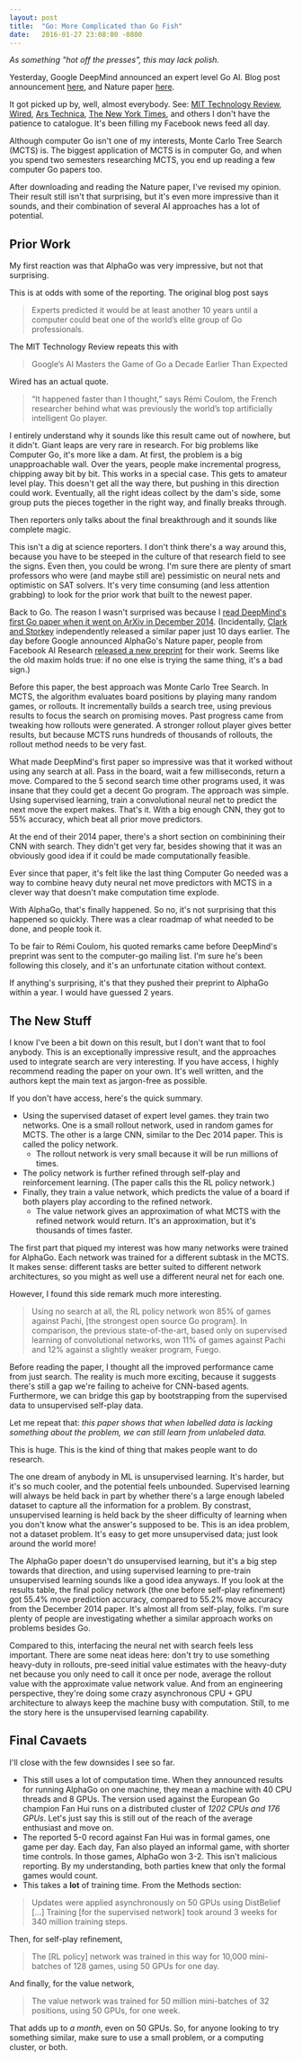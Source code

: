 ```yaml
---
layout: post
title:  "Go: More Complicated than Go Fish"
date:   2016-01-27 23:08:00 -0800
---
```


*As something "hot off the presses", this may lack polish.*

Yesterday, Google DeepMind announced an expert level Go AI. Blog post announcement
[here](http://googleresearch.blogspot.com/2016/01/alphago-mastering-ancient-game-of-go.html),
and Nature paper [here](http://www.nature.com/nature/journal/v529/n7587/full/nature16961.html).


It got picked up by, well, almost everybody. See:
[MIT Technology Review](http://www.technologyreview.com/news/546066/googles-ai-masters-the-game-of-go-a-decade-earlier-than-expected/),
[Wired](http://www.wired.com/2016/01/in-a-huge-breakthrough-googles-ai-beats-a-top-player-at-the-game-of-go/),
[Ars Technica](http://arstechnica.com/gadgets/2016/01/googles-ai-beats-go-champion-will-now-take-on-best-player-in-the-world/),
[The New York Times](http://bits.blogs.nytimes.com/2016/01/27/alphabet-program-beats-the-european-human-go-champion/),
and others I don't have the patience to catalogue.
It's been filling my Facebook news feed all day.

Although computer Go isn't one of my interests,
Monte Carlo Tree Search (MCTS) is. The biggest application of MCTS is in
computer Go, and when you spend two semesters researching MCTS, you end up
reading a few computer Go papers too.


After downloading and reading the Nature paper, I've revised my opinion.
Their result still isn't that surprising, but it's even more impressive
than it sounds, and their combination of several AI approaches has a lot
of potential.


Prior Work
--------------------------------------------------------------------------

My first reaction was that AlphaGo was very impressive, but not that
surprising.

This is at odds with some of the reporting. The original blog post says

> Experts predicted it would be at least another 10 years until a computer
> could beat one of the world’s elite group of Go professionals.

The MIT Technology Review repeats this with

> Google’s AI Masters the Game of Go a Decade Earlier Than Expected

Wired has an actual quote.

> “It happened faster than I thought,” says Rémi Coulom, the French researcher
> behind what was previously the world’s top artificially intelligent Go player.

I entirely understand why it sounds like this result came out of nowhere,
but it didn't. Giant leaps are very rare in research. For big problems like
Computer Go, it's more like a dam. At first, the problem is a big unapproachable
wall. Over the years, people make incremental progress, chipping away bit by bit.
This works in a special case. This gets to amateur level play. This doesn't
get all the way there, but pushing in this direction could work.
Eventually, all the right ideas collect by the dam's side, some group puts
the pieces together in the right way, and finally breaks through.

Then reporters only talks about the final breakthrough and it
sounds like complete magic.

This isn't a dig at science reporters. I don't think there's a way around this,
because you have to be steeped in the culture of that research field to see
the signs. Even then, you could be wrong. I'm sure there are plenty of smart
professors who were (and maybe still are) pessimistic on neural nets and
optimistic on SAT solvers. It's very time consuming (and less attention
grabbing) to look for the prior work that built to the newest paper.

Back to Go. The reason I wasn't surprised was because I [read DeepMind's
first Go paper when it went on ArXiv in December 2014](http://arxiv.org/abs/1412.6564).
(Incidentally, [Clark and Storkey](http://arxiv.org/abs/1412.3409)
independently released a similar paper just 10 days earlier.
The day before Google announced AlphaGo's Nature paper, people from
Facebook AI Research [released a new preprint](http://arxiv.org/abs/1511.06410)
for their work. Seems like the old maxim holds true: if no one else is trying
the same thing, it's a bad sign.)

Before this paper, the best approach was Monte Carlo Tree
Search. In MCTS, the algorithm evaluates board positions by playing many random
games, or rollouts. It incrementally builds a search tree, using previous
results to focus the search on promising moves. Past progress came from tweaking
how rollouts were generated. A stronger rollout player gives better results,
but because MCTS runs hundreds of thousands of rollouts, the rollout method
needs to be very fast.

What made DeepMind's first paper so impressive was that it worked without
using any search at all. Pass in the board, wait a few milliseconds, return a move.
Compared to the 5 second search time other programs used, it was insane that
they could get a decent
Go program. The approach was simple. Using supervised learning, train a
convolutional neural net to predict the next move the expert makes.
That's it.
With a big enough CNN, they got to 55% accuracy, which beat all prior
move predictors.

At the end of their 2014 paper, there's a short section on combinining
their CNN with search. They didn't get very far, besides showing that it was
an obviously good idea if it could be made computationally feasible.

Ever since that paper, it's felt like the last thing Computer Go needed was a
way to combine heavy duty neural net move predictors with MCTS in a clever
way that doesn't make computation time explode.

With AlphaGo, that's finally happened. So no, it's not surprising that this
happened so quickly. There was a clear roadmap of what needed to be done,
and people took it.

To be fair to Rémi Coulom, his quoted remarks came before DeepMind's preprint
was sent to the computer-go mailing list. I'm sure he's been following
this closely, and it's an unfortunate citation without context.

If anything's surprising, it's that they pushed their preprint to AlphaGo
within a year. I would have guessed 2 years.


The New Stuff
---------------------------------------------------------------------------

I know I've been a bit down on this result, but I don't want that to fool
anybody. This is an exceptionally impressive result, and the approaches used
to integrate search are very interesting. If you have access, I highly
recommend reading the paper on your own. It's well
written, and the authors kept the main text as jargon-free as possible.

If you don't have access, here's the quick summary.

* Using the supervised dataset of expert level games. they train
two networks. One is a small rollout network, used in random games for MCTS.
The other is a large CNN, similar to the Dec 2014 paper. This is called
the policy network.
  * The rollout network is very small because it will be run millions of times.
* The policy network is further refined through self-play and reinforcement
learning. (The paper calls this the RL policy network.)
* Finally, they train a value network, which predicts the value of a board
if both players play according to the refined network.
  * The value network gives an approximation of what MCTS with the refined
  network would return. It's an approximation, but it's thousands of times
  faster.

The first part that piqued my interest was how many networks were trained
for AlphaGo. Each network was trained for a different subtask in
the MCTS. It makes sense: different tasks are better suited to different
network architectures, so you might as well use a different neural net for each one.

However, I found this side remark much more interesting.

> Using no search at all, the RL policy network won 85% of games against Pachi,
> [the strongest open source Go program]. In comparison, the previous state-of-the-art,
> based only on supervised learning of convolutional networks, won 11% of games
> against Pachi and 12% against a slightly weaker program, Fuego.

Before reading the paper, I thought all the improved performance came
from just search. The reality is much more exciting, because it suggests
there's still a gap we're failing to acheive for CNN-based agents. Furthermore,
we can bridge this gap by bootstrapping from the supervised data to
unsupervised self-play data.

Let me repeat that: *this paper shows that when labelled data is lacking
something about the problem, we can still learn from unlabeled data.*

This is huge. This is the kind of thing that makes people want to do research.

The one dream of anybody in ML is unsupervised learning.
It's harder, but it's so much cooler, and the potential feels unbounded.
Supervised learning will always be held back in part by whether
there's a large enough labeled dataset to capture all the information for a problem.
By constrast, unsupervised learning is held back by the sheer difficulty of
learning when you don't know what the answer's supposed to be. This is an idea
problem, not a dataset problem. It's easy to get more unsupervised data; just
look around the world more!

The AlphaGo paper doesn't do unsupervised learning, but it's a big step towards
that direction, and using supervised learning to pre-train unsupervised learning
sounds like a good idea anyways. If you look at the results table,
the final policy network (the one before self-play refinement) got 55.4%
move prediction accuracy, compared to 55.2% move accuracy from the December 2014
paper. It's almost all from self-play, folks. I'm sure plenty of people
are investigating whether a similar approach works on problems besides Go.

Compared to this, interfacing the neural net with search feels less
important. There are some neat ideas here: don't try to use something heavy-duty
in rollouts, pre-seed initial value estimates with the heavy-duty net because
you only need to call it once per node, average the rollout value with the
approximate value network value. And from an engineering perspective, they're
doing some crazy asynchronous CPU + GPU architecture to always keep the machine
busy with computation. Still, to me the story here is the unsupervised learning
capability.


Final Cavaets
-------------------------------------------------------------------------------

I'll close with the few downsides I see so far.

* This still uses a lot of computation time. When they announced results for
running AlphaGo on one machine, they mean a machine with 40 CPU threads and
8 GPUs. The version used against the European Go champion Fan Hui runs on
a distributed cluster of *1202 CPUs and 176 GPUs*. Let's just say this is
still out of the reach of the average enthusiast and move on.
* The reported 5-0 record against Fan Hui was in formal games, one game per
day. Each day, Fan also played an informal game, with shorter time controls.
In those games, AlphaGo won 3-2. This isn't malicious reporting. By my
understanding, both parties knew that only the formal games would count.
* This takes a **lot** of training time. From the Methods section:

> Updates were applied asynchronously on 50 GPUs using DistBelief [...]
> Training [for the supervised network] took around 3 weeks for
> 340 million training steps.

Then, for self-play refinement,

> The [RL policy] network was trained in this way for 10,000 mini-batches
> of 128 games, using 50 GPUs for one day.

And finally, for the value network,

> The value network was trained for 50 million mini-batches of 32 positions,
> using 50 GPUs, for one week.

That adds up to *a month*, even on 50 GPUs. So, for anyone looking to try
something similar, make sure to use a small problem, or a computing cluster,
or both.
